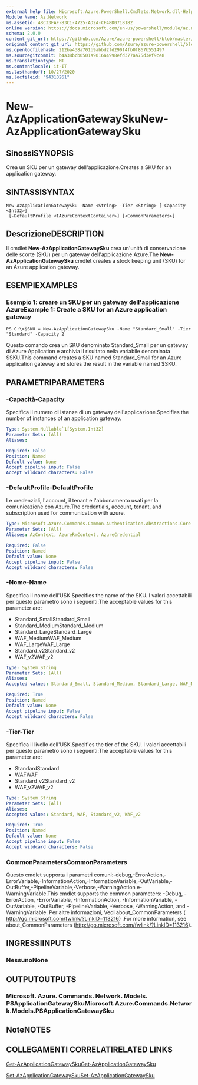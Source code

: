 ```yaml
---
external help file: Microsoft.Azure.PowerShell.Cmdlets.Network.dll-Help.xml
Module Name: Az.Network
ms.assetid: 48C33FAF-83C1-4725-AD2A-CF48D0718182
online version: https://docs.microsoft.com/en-us/powershell/module/az.network/new-azapplicationgatewaysku
schema: 2.0.0
content_git_url: https://github.com/Azure/azure-powershell/blob/master/src/Network/Network/help/New-AzApplicationGatewaySku.md
original_content_git_url: https://github.com/Azure/azure-powershell/blob/master/src/Network/Network/help/New-AzApplicationGatewaySku.md
ms.openlocfilehash: 212ba438a701b9abbd2fd290f4fb0f867b551497
ms.sourcegitcommit: b4a38bcb0501a9016a4998efd377aa75d3ef9ce8
ms.translationtype: MT
ms.contentlocale: it-IT
ms.lasthandoff: 10/27/2020
ms.locfileid: "94310261"
---
```

# <span data-ttu-id="cb332-101">New-AzApplicationGatewaySku</span><span class="sxs-lookup"><span data-stu-id="cb332-101">New-AzApplicationGatewaySku</span></span>

## <span data-ttu-id="cb332-102">Sinossi</span><span class="sxs-lookup"><span data-stu-id="cb332-102">SYNOPSIS</span></span>
<span data-ttu-id="cb332-103">Crea un SKU per un gateway dell'applicazione.</span><span class="sxs-lookup"><span data-stu-id="cb332-103">Creates a SKU for an application gateway.</span></span>

## <span data-ttu-id="cb332-104">SINTASSI</span><span class="sxs-lookup"><span data-stu-id="cb332-104">SYNTAX</span></span>

```
New-AzApplicationGatewaySku -Name <String> -Tier <String> [-Capacity <Int32>]
 [-DefaultProfile <IAzureContextContainer>] [<CommonParameters>]
```

## <span data-ttu-id="cb332-105">Descrizione</span><span class="sxs-lookup"><span data-stu-id="cb332-105">DESCRIPTION</span></span>
<span data-ttu-id="cb332-106">Il cmdlet **New-AzApplicationGatewaySku** crea un'unità di conservazione delle scorte (SKU) per un gateway dell'applicazione Azure.</span><span class="sxs-lookup"><span data-stu-id="cb332-106">The **New-AzApplicationGatewaySku** cmdlet creates a stock keeping unit (SKU) for an Azure application gateway.</span></span>

## <span data-ttu-id="cb332-107">ESEMPI</span><span class="sxs-lookup"><span data-stu-id="cb332-107">EXAMPLES</span></span>

### <span data-ttu-id="cb332-108">Esempio 1: creare un SKU per un gateway dell'applicazione Azure</span><span class="sxs-lookup"><span data-stu-id="cb332-108">Example 1: Create a SKU for an Azure application gateway</span></span>
```
PS C:\>$SKU = New-AzApplicationGatewaySku -Name "Standard_Small" -Tier "Standard" -Capacity 2
```

<span data-ttu-id="cb332-109">Questo comando crea un SKU denominato Standard_Small per un gateway di Azure Application e archivia il risultato nella variabile denominata $SKU.</span><span class="sxs-lookup"><span data-stu-id="cb332-109">This command creates a SKU named Standard_Small for an Azure application gateway and stores the result in the variable named $SKU.</span></span>

## <span data-ttu-id="cb332-110">PARAMETRI</span><span class="sxs-lookup"><span data-stu-id="cb332-110">PARAMETERS</span></span>

### <span data-ttu-id="cb332-111">-Capacità</span><span class="sxs-lookup"><span data-stu-id="cb332-111">-Capacity</span></span>
<span data-ttu-id="cb332-112">Specifica il numero di istanze di un gateway dell'applicazione.</span><span class="sxs-lookup"><span data-stu-id="cb332-112">Specifies the number of instances of an application gateway.</span></span>

```yaml
Type: System.Nullable`1[System.Int32]
Parameter Sets: (All)
Aliases:

Required: False
Position: Named
Default value: None
Accept pipeline input: False
Accept wildcard characters: False
```

### <span data-ttu-id="cb332-113">-DefaultProfile</span><span class="sxs-lookup"><span data-stu-id="cb332-113">-DefaultProfile</span></span>
<span data-ttu-id="cb332-114">Le credenziali, l'account, il tenant e l'abbonamento usati per la comunicazione con Azure.</span><span class="sxs-lookup"><span data-stu-id="cb332-114">The credentials, account, tenant, and subscription used for communication with azure.</span></span>

```yaml
Type: Microsoft.Azure.Commands.Common.Authentication.Abstractions.Core.IAzureContextContainer
Parameter Sets: (All)
Aliases: AzContext, AzureRmContext, AzureCredential

Required: False
Position: Named
Default value: None
Accept pipeline input: False
Accept wildcard characters: False
```

### <span data-ttu-id="cb332-115">-Nome</span><span class="sxs-lookup"><span data-stu-id="cb332-115">-Name</span></span>
<span data-ttu-id="cb332-116">Specifica il nome dell'USK.</span><span class="sxs-lookup"><span data-stu-id="cb332-116">Specifies the name of the SKU.</span></span>
<span data-ttu-id="cb332-117">I valori accettabili per questo parametro sono i seguenti:</span><span class="sxs-lookup"><span data-stu-id="cb332-117">The acceptable values for this parameter are:</span></span>
- <span data-ttu-id="cb332-118">Standard_Small</span><span class="sxs-lookup"><span data-stu-id="cb332-118">Standard_Small</span></span>
- <span data-ttu-id="cb332-119">Standard_Medium</span><span class="sxs-lookup"><span data-stu-id="cb332-119">Standard_Medium</span></span>
- <span data-ttu-id="cb332-120">Standard_Large</span><span class="sxs-lookup"><span data-stu-id="cb332-120">Standard_Large</span></span>
- <span data-ttu-id="cb332-121">WAF_Medium</span><span class="sxs-lookup"><span data-stu-id="cb332-121">WAF_Medium</span></span>
- <span data-ttu-id="cb332-122">WAF_Large</span><span class="sxs-lookup"><span data-stu-id="cb332-122">WAF_Large</span></span>
- <span data-ttu-id="cb332-123">Standard_v2</span><span class="sxs-lookup"><span data-stu-id="cb332-123">Standard_v2</span></span>
- <span data-ttu-id="cb332-124">WAF_v2</span><span class="sxs-lookup"><span data-stu-id="cb332-124">WAF_v2</span></span>

```yaml
Type: System.String
Parameter Sets: (All)
Aliases:
Accepted values: Standard_Small, Standard_Medium, Standard_Large, WAF_Medium, WAF_Large, Standard_v2, WAF_v2

Required: True
Position: Named
Default value: None
Accept pipeline input: False
Accept wildcard characters: False
```

### <span data-ttu-id="cb332-125">-Tier</span><span class="sxs-lookup"><span data-stu-id="cb332-125">-Tier</span></span>
<span data-ttu-id="cb332-126">Specifica il livello dell'USK.</span><span class="sxs-lookup"><span data-stu-id="cb332-126">Specifies the tier of the SKU.</span></span>
<span data-ttu-id="cb332-127">I valori accettabili per questo parametro sono i seguenti:</span><span class="sxs-lookup"><span data-stu-id="cb332-127">The acceptable values for this parameter are:</span></span>
- <span data-ttu-id="cb332-128">Standard</span><span class="sxs-lookup"><span data-stu-id="cb332-128">Standard</span></span>
- <span data-ttu-id="cb332-129">WAF</span><span class="sxs-lookup"><span data-stu-id="cb332-129">WAF</span></span>
- <span data-ttu-id="cb332-130">Standard_v2</span><span class="sxs-lookup"><span data-stu-id="cb332-130">Standard_v2</span></span>
- <span data-ttu-id="cb332-131">WAF_v2</span><span class="sxs-lookup"><span data-stu-id="cb332-131">WAF_v2</span></span>

```yaml
Type: System.String
Parameter Sets: (All)
Aliases:
Accepted values: Standard, WAF, Standard_v2, WAF_v2

Required: True
Position: Named
Default value: None
Accept pipeline input: False
Accept wildcard characters: False
```

### <span data-ttu-id="cb332-132">CommonParameters</span><span class="sxs-lookup"><span data-stu-id="cb332-132">CommonParameters</span></span>
<span data-ttu-id="cb332-133">Questo cmdlet supporta i parametri comuni:-debug,-ErrorAction,-ErrorVariable,-InformationAction,-InformationVariable,-OutVariable,-OutBuffer,-PipelineVariable,-Verbose,-WarningAction e-WarningVariable.</span><span class="sxs-lookup"><span data-stu-id="cb332-133">This cmdlet supports the common parameters: -Debug, -ErrorAction, -ErrorVariable, -InformationAction, -InformationVariable, -OutVariable, -OutBuffer, -PipelineVariable, -Verbose, -WarningAction, and -WarningVariable.</span></span> <span data-ttu-id="cb332-134">Per altre informazioni, Vedi about_CommonParameters ( http://go.microsoft.com/fwlink/?LinkID=113216) .</span><span class="sxs-lookup"><span data-stu-id="cb332-134">For more information, see about_CommonParameters (http://go.microsoft.com/fwlink/?LinkID=113216).</span></span>

## <span data-ttu-id="cb332-135">INGRESSI</span><span class="sxs-lookup"><span data-stu-id="cb332-135">INPUTS</span></span>

### <span data-ttu-id="cb332-136">Nessuno</span><span class="sxs-lookup"><span data-stu-id="cb332-136">None</span></span>

## <span data-ttu-id="cb332-137">OUTPUT</span><span class="sxs-lookup"><span data-stu-id="cb332-137">OUTPUTS</span></span>

### <span data-ttu-id="cb332-138">Microsoft. Azure. Commands. Network. Models. PSApplicationGatewaySku</span><span class="sxs-lookup"><span data-stu-id="cb332-138">Microsoft.Azure.Commands.Network.Models.PSApplicationGatewaySku</span></span>

## <span data-ttu-id="cb332-139">Note</span><span class="sxs-lookup"><span data-stu-id="cb332-139">NOTES</span></span>

## <span data-ttu-id="cb332-140">COLLEGAMENTI CORRELATI</span><span class="sxs-lookup"><span data-stu-id="cb332-140">RELATED LINKS</span></span>

[<span data-ttu-id="cb332-141">Get-AzApplicationGatewaySku</span><span class="sxs-lookup"><span data-stu-id="cb332-141">Get-AzApplicationGatewaySku</span></span>](./Get-AzApplicationGatewaySku.md)

[<span data-ttu-id="cb332-142">Set-AzApplicationGatewaySku</span><span class="sxs-lookup"><span data-stu-id="cb332-142">Set-AzApplicationGatewaySku</span></span>](./Set-AzApplicationGatewaySku.md)



